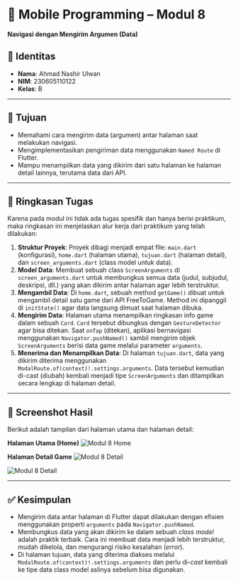 # 📱 Mobile Programming – Modul 8
**Navigasi dengan Mengirim Argumen (Data)**

## 👤 Identitas
- **Nama**: Ahmad Nashir Ulwan
- **NIM**: 230605110122
- **Kelas**: B

---

## 🎯 Tujuan
- Memahami cara mengirim data (argumen) antar halaman saat melakukan navigasi.
- Mengimplementasikan pengiriman data menggunakan `Named Route` di Flutter.
- Mampu menampilkan data yang dikirim dari satu halaman ke halaman detail lainnya, terutama data dari API.

---

## 📝 Ringkasan Tugas
Karena pada modul ini tidak ada tugas spesifik dan hanya berisi praktikum, maka ringkasan ini menjelaskan alur kerja dari praktikum yang telah dilakukan:

1.  **Struktur Proyek**: Proyek dibagi menjadi empat file: `main.dart` (konfigurasi), `home.dart` (halaman utama), `tujuan.dart` (halaman detail), dan `screen_arguments.dart` (class model untuk data).
2.  **Model Data**: Membuat sebuah class `ScreenArguments` di `screen_arguments.dart` untuk membungkus semua data (judul, subjudul, deskripsi, dll.) yang akan dikirim antar halaman agar lebih terstruktur.
3.  **Mengambil Data**: Di `home.dart`, sebuah method `getGame()` dibuat untuk mengambil detail satu game dari API FreeToGame. Method ini dipanggil di `initState()` agar data langsung dimuat saat halaman dibuka.
4.  **Mengirim Data**: Halaman utama menampilkan ringkasan info game dalam sebuah `Card`. `Card` tersebut dibungkus dengan `GestureDetector` agar bisa ditekan. Saat `onTap` (ditekan), aplikasi bernavigasi menggunakan `Navigator.pushNamed()` sambil mengirim objek `ScreenArguments` berisi data game melalui parameter `arguments`.
5.  **Menerima dan Menampilkan Data**: Di halaman `tujuan.dart`, data yang dikirim diterima menggunakan `ModalRoute.of(context)!.settings.arguments`. Data tersebut kemudian di-cast (diubah) kembali menjadi tipe `ScreenArguments` dan ditampilkan secara lengkap di halaman detail.

---

## 📸 Screenshot Hasil
Berikut adalah tampilan dari halaman utama dan halaman detail:

**Halaman Utama (Home)**
![Modul 8 Home](./assets/region-20250930-083041.png)


**Halaman Detail Game**
![Modul 8 Detail](./assets/region-20250930-083101.png)

![Modul 8 Detail](./assets/region-20250930-083113.png)

---

## ✅ Kesimpulan
- Mengirim data antar halaman di Flutter dapat dilakukan dengan efisien menggunakan properti `arguments` pada `Navigator.pushNamed`.
- Membungkus data yang akan dikirim ke dalam sebuah *class model* adalah praktik terbaik. Cara ini membuat data menjadi lebih terstruktur, mudah dikelola, dan mengurangi risiko kesalahan (*error*).
- Di halaman tujuan, data yang diterima diakses melalui `ModalRoute.of(context)!.settings.arguments` dan perlu di-*cast* kembali ke tipe data class model aslinya sebelum bisa digunakan.